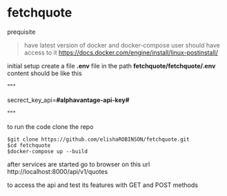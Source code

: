 # fetchquote
prequisite
> have latest version of docker and docker-compose
> user should have access to it https://docs.docker.com/engine/install/linux-postinstall/

initial setup
create a file **.env** file in the path **fetchquote/fetchquote/.env**
content should be like this 

"""

secrect_key_api=**#alphavantage-api-key#**

"""

to run the code clone the repo 
  
  ```
  $git clone https://github.com/elishaROBINSON/fetchquote.git
  $cd fetchquote
  $docker-compose up --build
```
after services are started go to browser on this url
http://localhost:8000/api/v1/quotes

to access the api and test its features with GET and POST methods
